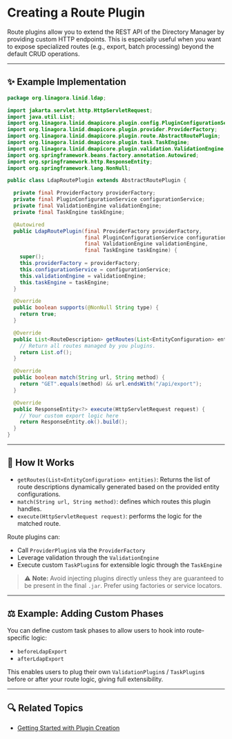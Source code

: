 # Creating a Route Plugin

Route plugins allow you to extend the REST API of the Directory Manager by providing custom HTTP endpoints. This is
especially useful when you want to expose specialized routes (e.g., export, batch processing) beyond the default CRUD
operations.

---

## ✨ Example Implementation

```java
package org.linagora.linid.ldap;

import jakarta.servlet.http.HttpServletRequest;
import java.util.List;
import org.linagora.linid.dmapicore.plugin.config.PluginConfigurationService;
import org.linagora.linid.dmapicore.plugin.provider.ProviderFactory;
import org.linagora.linid.dmapicore.plugin.route.AbstractRoutePlugin;
import org.linagora.linid.dmapicore.plugin.task.TaskEngine;
import org.linagora.linid.dmapicore.plugin.validation.ValidationEngine;
import org.springframework.beans.factory.annotation.Autowired;
import org.springframework.http.ResponseEntity;
import org.springframework.lang.NonNull;

public class LdapRoutePlugin extends AbstractRoutePlugin {

  private final ProviderFactory providerFactory;
  private final PluginConfigurationService configurationService;
  private final ValidationEngine validationEngine;
  private final TaskEngine taskEngine;

  @Autowired
  public LdapRoutePlugin(final ProviderFactory providerFactory,
                         final PluginConfigurationService configurationService,
                         final ValidationEngine validationEngine,
                         final TaskEngine taskEngine) {
    super();
    this.providerFactory = providerFactory;
    this.configurationService = configurationService;
    this.validationEngine = validationEngine;
    this.taskEngine = taskEngine;
  }

  @Override
  public boolean supports(@NonNull String type) {
    return true;
  }

  @Override
  public List<RouteDescription> getRoutes(List<EntityConfiguration> entities) {
    // Return all routes managed by you plugins.
    return List.of();
  }

  @Override
  public boolean match(String url, String method) {
    return "GET".equals(method) && url.endsWith("/api/export");
  }

  @Override
  public ResponseEntity<?> execute(HttpServletRequest request) {
    // Your custom export logic here
    return ResponseEntity.ok().build();
  }
}
```

---

## 🔧 How It Works

* `getRoutes(List<EntityConfiguration> entities)`: Returns the list of route descriptions dynamically generated based on
  the provided entity configurations.
* `match(String url, String method)`: defines which routes this plugin handles.
* `execute(HttpServletRequest request)`: performs the logic for the matched route.

Route plugins can:

* Call `ProviderPlugin`s via the `ProviderFactory`
* Leverage validation through the `ValidationEngine`
* Execute custom `TaskPlugin`s for extensible logic through the `TaskEngine`

> ⚠️ **Note:** Avoid injecting plugins directly unless they are guaranteed to be present in the final `.jar`. Prefer
> using factories or service locators.

---

## ⚖️ Example: Adding Custom Phases

You can define custom task phases to allow users to hook into route-specific logic:

- `beforeLdapExport`
- `afterLdapExport`

This enables users to plug their own `ValidationPlugin`s / `TaskPlugin`s before or after your route logic, giving full
extensibility.

---

## 🔍 Related Topics

* [Getting Started with Plugin Creation](./how-to-create-a-plugin.md)
